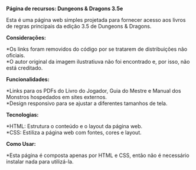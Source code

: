 **Página de recursos: Dungeons & Dragons 3.5e**

Esta é uma página web simples projetada para fornecer acesso aos livros de regras principais da edição 3.5 de Dungeons & Dragons.

**Considerações:**

*Os links foram removidos do código por se tratarem de distribuições não oficiais. <br>
*O autor original da imagem ilustratiuva não foi encontrado e, por isso, não está creditado.

**Funcionalidades:**

*Links para os PDFs do Livro do Jogador, Guia do Mestre e Manual dos Monstros hospedados em sites externos. <br>
*Design responsivo para se ajustar a diferentes tamanhos de tela.

**Tecnologias:**

*HTML: Estrutura o conteúdo e o layout da página web. <br>
*CSS: Estiliza a página web com fontes, cores e layout.

**Como Usar:**

*Esta página é composta apenas por HTML e CSS, então não é necessário instalar nada para utilizá-la.
